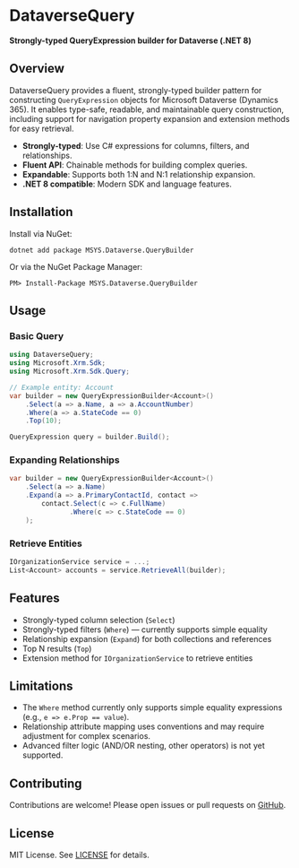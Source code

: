 # DataverseQuery

**Strongly-typed QueryExpression builder for Dataverse (.NET 8)**

## Overview

DataverseQuery provides a fluent, strongly-typed builder pattern for constructing `QueryExpression` objects for Microsoft Dataverse (Dynamics 365). It enables type-safe, readable, and maintainable query construction, including support for navigation property expansion and extension methods for easy retrieval.

- **Strongly-typed**: Use C# expressions for columns, filters, and relationships.
- **Fluent API**: Chainable methods for building complex queries.
- **Expandable**: Supports both 1:N and N:1 relationship expansion.
- **.NET 8 compatible**: Modern SDK and language features.

## Installation

Install via NuGet:

```
dotnet add package MSYS.Dataverse.QueryBuilder
```

Or via the NuGet Package Manager:

```
PM> Install-Package MSYS.Dataverse.QueryBuilder
```

## Usage

### Basic Query

```csharp
using DataverseQuery;
using Microsoft.Xrm.Sdk;
using Microsoft.Xrm.Sdk.Query;

// Example entity: Account
var builder = new QueryExpressionBuilder<Account>()
    .Select(a => a.Name, a => a.AccountNumber)
    .Where(a => a.StateCode == 0)
    .Top(10);

QueryExpression query = builder.Build();
```

### Expanding Relationships

```csharp
var builder = new QueryExpressionBuilder<Account>()
    .Select(a => a.Name)
    .Expand(a => a.PrimaryContactId, contact =>
        contact.Select(c => c.FullName)
               .Where(c => c.StateCode == 0)
    );
```

### Retrieve Entities

```csharp
IOrganizationService service = ...;
List<Account> accounts = service.RetrieveAll(builder);
```

## Features

- Strongly-typed column selection (`Select`)
- Strongly-typed filters (`Where`) — currently supports simple equality
- Relationship expansion (`Expand`) for both collections and references
- Top N results (`Top`)
- Extension method for `IOrganizationService` to retrieve entities

## Limitations

- The `Where` method currently only supports simple equality expressions (e.g., `e => e.Prop == value`).
- Relationship attribute mapping uses conventions and may require adjustment for complex scenarios.
- Advanced filter logic (AND/OR nesting, other operators) is not yet supported.

## Contributing

Contributions are welcome! Please open issues or pull requests on [GitHub](https://github.com/your-org/DataverseQuery).

## License

MIT License. See [LICENSE](LICENSE) for details.
